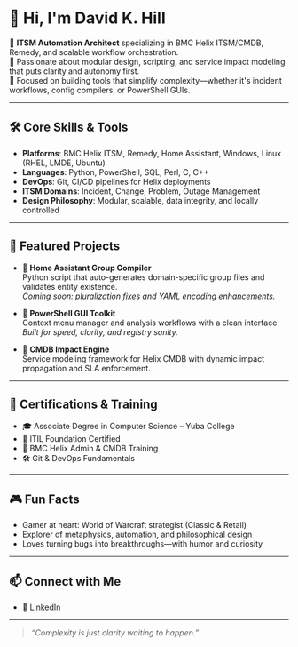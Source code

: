 # 👋 Hi, I'm David K. Hill

🔧 **ITSM Automation Architect** specializing in BMC Helix ITSM/CMDB, Remedy, and scalable workflow orchestration.  
🧠 Passionate about modular design, scripting, and service impact modeling that puts clarity and autonomy first.  
🎯 Focused on building tools that simplify complexity—whether it's incident workflows, config compilers, or PowerShell GUIs.

---

## 🛠️ Core Skills & Tools

- **Platforms**: BMC Helix ITSM, Remedy, Home Assistant, Windows, Linux (RHEL, LMDE, Ubuntu)
- **Languages**: Python, PowerShell, SQL, Perl, C, C++
- **DevOps**: Git, CI/CD pipelines for Helix deployments
- **ITSM Domains**: Incident, Change, Problem, Outage Management
- **Design Philosophy**: Modular, scalable, data integrity, and locally controlled

---

## 📁 Featured Projects

- 🔄 **Home Assistant Group Compiler**  
  Python script that auto-generates domain-specific group files and validates entity existence.  
  _Coming soon: pluralization fixes and YAML encoding enhancements._

- 🧰 **PowerShell GUI Toolkit**  
  Context menu manager and analysis workflows with a clean interface.  
  _Built for speed, clarity, and registry sanity._

- 🧠 **CMDB Impact Engine**  
  Service modeling framework for Helix CMDB with dynamic impact propagation and SLA enforcement.

---

## 📜 Certifications & Training

- 🎓 Associate Degree in Computer Science – Yuba College  
- 🧪 ITIL Foundation Certified  
- 🧠 BMC Helix Admin & CMDB Training  
- 🛠️ Git & DevOps Fundamentals

---

## 🎮 Fun Facts

- Gamer at heart: World of Warcraft strategist (Classic & Retail)  
- Explorer of metaphysics, automation, and philosophical design  
- Loves turning bugs into breakthroughs—with humor and curiosity

---

## 📫 Connect with Me

- 💼 [LinkedIn](https://www.linkedin.com/in/mrremedy/)

---

> _“Complexity is just clarity waiting to happen.”_
